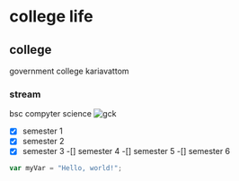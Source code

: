 # college life
## college
government college kariavattom

### stream
bsc compyter science 
![gck](https://encrypted-tbn0.gstatic.com/images?q=tbn:ANd9GcSm2DDV782AdGKkSUmC8Uk6aTgu8JTLfI0BfQ&s)

 -[x] semester 1
 -[x] semester 2
 -[x] semester 3
 -[] semester 4
 -[] semester 5
 -[] semester 6

``` javascript
var myVar = "Hello, world!";
```
